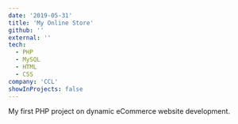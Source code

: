 ```yaml
---
date: '2019-05-31'
title: 'My Online Store'
github: ''
external: ''
tech:
  - PHP
  - MySQL
  - HTML
  - CSS
company: 'CCL'
showInProjects: false
---
```


My first PHP project on dynamic eCommerce website development.
